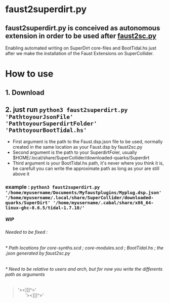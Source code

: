 # faust2superdirt.py
## faust2superdirt.py is conceived as autonomous extension in order to be used after [faust2sc.py](https://github.com/madskjeldgaard/faust2sc.py)
Enabling automated writing on SuperDirt core-files and BootTidal.hs just after we make the installation of the Faust Extensions on SuperCollider.

# How to use

## 1. Download 

## 2. just run `python3 faust2superdirt.py 'PathtoyourJsonFile' 'PathtoyourSuperdirtFolder' 'PathtoyourBootTidal.hs'`
  
* First argument is the path to the Faust.dsp.json file to be used, normally created in the same location as your Faust.dsp by faust2sc.py
* Second argument is the path to your SuperdirtFoler, usually $HOME/.local/share/SuperCollider/downloaded-quarks/Superdirt
* Third argument is your BootTidal.hs path, it's never where you think it is, be carefull
you can write the approximate path as long as your are still above it 

### example : `python3 faust2superdirt.py '/home/myusername/Documents/Myfaustplugins/Myplug.dsp.json' '/home/myusername/.local/share/SuperCollider/downloaded-quarks/SuperDirt' '/home/myusername/.cabal/share/x86_64-linux-ghc-8.6.5/tidal-1.7.10/'`

##### WIP
###### Needed to be fixed : 
###### * Path locations for core-synths.scd ; core-modules.scd ; BootTidal.hs ; the .json generated by faust2sc.py 
###### * Need to be relative to users and arch, but for now you write the differents path as arguments


> '><]]]^>'
    </br> &nbsp; &nbsp; &nbsp;   '><]]]^>'

